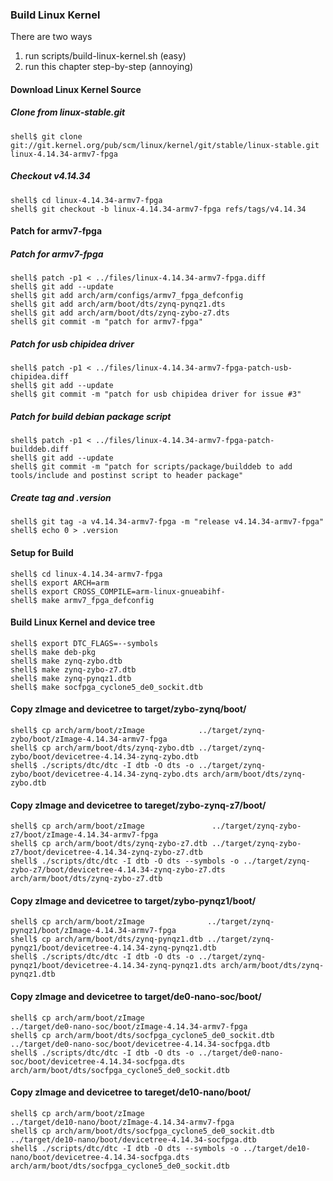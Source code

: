 ### Build Linux Kernel

There are two ways

1. run scripts/build-linux-kernel.sh (easy)
2. run this chapter step-by-step (annoying)

#### Download Linux Kernel Source

##### Clone from linux-stable.git

```console
shell$ git clone git://git.kernel.org/pub/scm/linux/kernel/git/stable/linux-stable.git linux-4.14.34-armv7-fpga
```

##### Checkout v4.14.34

```console
shell$ cd linux-4.14.34-armv7-fpga
shell$ git checkout -b linux-4.14.34-armv7-fpga refs/tags/v4.14.34
```

#### Patch for armv7-fpga

##### Patch for armv7-fpga

```console
shell$ patch -p1 < ../files/linux-4.14.34-armv7-fpga.diff
shell$ git add --update
shell$ git add arch/arm/configs/armv7_fpga_defconfig
shell$ git add arch/arm/boot/dts/zynq-pynqz1.dts
shell$ git add arch/arm/boot/dts/zynq-zybo-z7.dts
shell$ git commit -m "patch for armv7-fpga"
```

##### Patch for usb chipidea driver

```console
shell$ patch -p1 < ../files/linux-4.14.34-armv7-fpga-patch-usb-chipidea.diff
shell$ git add --update
shell$ git commit -m "patch for usb chipidea driver for issue #3"
```

##### Patch for build debian package script

```console
shell$ patch -p1 < ../files/linux-4.14.34-armv7-fpga-patch-builddeb.diff
shell$ git add --update
shell$ git commit -m "patch for scripts/package/builddeb to add tools/include and postinst script to header package"
```

##### Create tag and .version

```console
shell$ git tag -a v4.14.34-armv7-fpga -m "release v4.14.34-armv7-fpga"
shell$ echo 0 > .version
```

#### Setup for Build 

````console
shell$ cd linux-4.14.34-armv7-fpga
shell$ export ARCH=arm
shell$ export CROSS_COMPILE=arm-linux-gnueabihf-
shell$ make armv7_fpga_defconfig
````

#### Build Linux Kernel and device tree

````console
shell$ export DTC_FLAGS=--symbols
shell$ make deb-pkg
shell$ make zynq-zybo.dtb
shell$ make zynq-zybo-z7.dtb
shell$ make zynq-pynqz1.dtb
shell$ make socfpga_cyclone5_de0_sockit.dtb
````

#### Copy zImage and devicetree to target/zybo-zynq/boot/

```console
shell$ cp arch/arm/boot/zImage            ../target/zynq-zybo/boot/zImage-4.14.34-armv7-fpga
shell$ cp arch/arm/boot/dts/zynq-zybo.dtb ../target/zynq-zybo/boot/devicetree-4.14.34-zynq-zybo.dtb
shell$ ./scripts/dtc/dtc -I dtb -O dts -o ../target/zynq-zybo/boot/devicetree-4.14.34-zynq-zybo.dts arch/arm/boot/dts/zynq-zybo.dtb
```

#### Copy zImage and devicetree to tareget/zybo-zynq-z7/boot/

```console
shell$ cp arch/arm/boot/zImage               ../target/zynq-zybo-z7/boot/zImage-4.14.34-armv7-fpga
shell$ cp arch/arm/boot/dts/zynq-zybo-z7.dtb ../target/zynq-zybo-z7/boot/devicetree-4.14.34-zynq-zybo-z7.dtb
shell$ ./scripts/dtc/dtc -I dtb -O dts --symbols -o ../target/zynq-zybo-z7/boot/devicetree-4.14.34-zynq-zybo-z7.dts arch/arm/boot/dts/zynq-zybo-z7.dtb
```


#### Copy zImage and devicetree to target/zybo-pynqz1/boot/

```console
shell$ cp arch/arm/boot/zImage              ../target/zynq-pynqz1/boot/zImage-4.14.34-armv7-fpga
shell$ cp arch/arm/boot/dts/zynq-pynqz1.dtb ../target/zynq-pynqz1/boot/devicetree-4.14.34-zynq-pynqz1.dtb
shell$ ./scripts/dtc/dtc -I dtb -O dts -o ../target/zynq-pynqz1/boot/devicetree-4.14.34-zynq-pynqz1.dts arch/arm/boot/dts/zynq-pynqz1.dtb
```

#### Copy zImage and devicetree to target/de0-nano-soc/boot/

```console
shell$ cp arch/arm/boot/zImage                              ../target/de0-nano-soc/boot/zImage-4.14.34-armv7-fpga
shell$ cp arch/arm/boot/dts/socfpga_cyclone5_de0_sockit.dtb ../target/de0-nano-soc/boot/devicetree-4.14.34-socfpga.dtb
shell$ ./scripts/dtc/dtc -I dtb -O dts -o ../target/de0-nano-soc/boot/devicetree-4.14.34-socfpga.dts arch/arm/boot/dts/socfpga_cyclone5_de0_sockit.dtb
```

#### Copy zImage and devicetree to tareget/de10-nano/boot/

```console
shell$ cp arch/arm/boot/zImage                              ../target/de10-nano/boot/zImage-4.14.34-armv7-fpga
shell$ cp arch/arm/boot/dts/socfpga_cyclone5_de0_sockit.dtb ../target/de10-nano/boot/devicetree-4.14.34-socfpga.dtb
shell$ ./scripts/dtc/dtc -I dtb -O dts --symbols -o ../target/de10-nano/boot/devicetree-4.14.34-socfpga.dts arch/arm/boot/dts/socfpga_cyclone5_de0_sockit.dtb
```



